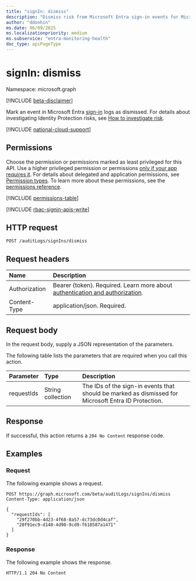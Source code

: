 ```yaml
---
title: "signIn: dismiss"
description: "Dismiss risk from Microsoft Entra sign-in events for Microsoft Entra ID Protection"
author: "ddonhin"
ms.date: 06/09/2025
ms.localizationpriority: medium
ms.subservice: "entra-monitoring-health"
doc_type: apiPageType
---
```


# signIn: dismiss

Namespace: microsoft.graph

[!INCLUDE [beta-disclaimer](../../includes/beta-disclaimer.md)]

Mark an event in Microsoft Entra [sign-in](../resources/signin.md) logs as dismissed. For details about investigating Identity Protection risks, see [How to investigate risk](/azure/active-directory/identity-protection/howto-identity-protection-investigate-risk).

[!INCLUDE [national-cloud-support](../../includes/all-clouds.md)]

## Permissions

Choose the permission or permissions marked as least privileged for this API. Use a higher privileged permission or permissions [only if your app requires it](/graph/permissions-overview#best-practices-for-using-microsoft-graph-permissions). For details about delegated and application permissions, see [Permission types](/graph/permissions-overview#permission-types). To learn more about these permissions, see the [permissions reference](/graph/permissions-reference).

<!-- { "blockType": "permissions", "name": "signin_dismiss" } -->
[!INCLUDE [permissions-table](../includes/permissions/signin-dismiss-permissions.md)]

[!INCLUDE [rbac-signin-apis-write](../includes/rbac-for-apis/rbac-signin-apis-write.md)]

## HTTP request

<!-- {
  "blockType": "ignored"
}
-->
``` http
POST /auditLogs/signIns/dismiss
```

## Request headers

|Name|Description|
|:---|:---|
|Authorization|Bearer {token}. Required. Learn more about [authentication and authorization](/graph/auth/auth-concepts).|
|Content-Type|application/json. Required.|

## Request body

In the request body, supply a JSON representation of the parameters.

The following table lists the parameters that are required when you call this action.

|Parameter|Type|Description|
|:---|:---|:---|
|requestIds|String collection|The IDs of the sign-in events that should be marked as dismissed for Microsoft Entra ID Protection.|



## Response

If successful, this action returns a `204 No Content` response code.

## Examples

### Request

The following example shows a request.
<!-- {
  "blockType": "request",
  "name": "signinthis.dismiss"
}
-->
``` http
POST https://graph.microsoft.com/beta/auditLogs/signIns/dismiss
Content-Type: application/json

{
  "requestIds": [
    "29f270bb-4d23-4f68-8a57-dc73dc0d4caf",
    "20f91ec9-d140-4d90-9cd9-f618587a1471"
  ]
}
```

### Response

The following example shows the response.
<!-- {
  "blockType": "response",
  "truncated": true
}
-->
``` http
HTTP/1.1 204 No Content
```
